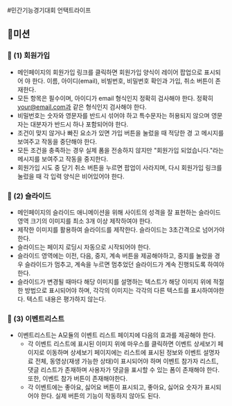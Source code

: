 #민간기능경기대회
언택트라이프

## 🚀미션
### 🎯 (1) 회원가입
- 메인페이지의 회원가입 링크를 클릭하면 회원가입 양식이 레이어 팝업으로 표시되어
야 한다. 이름, 아이디(email), 비빌번호, 비밀번호 확인과 가입, 취소 버튼이
존재한다.
- 모든 항목은 필수이며, 아이디가 email 형식인지 정확히 검사해야 한다. 정확히 your@email.com과 같은 형식인지 검사해야 한다.
- 비밀번호는 숫자와 영문자를 반드시 섞어야 하고 특수문자는 허용되지 않으며 영문
자는 대분자가 반드시 하나 포함되어야 한다.
- 조건이 맞지 않거나 빠진 요소가 있면 가입 버튼을 눌렀을 때 적당한 경
고 메시지를 보여주고 작동을 중단해야 한다.
- 모든 조건을 충족하는 경우 실제 폼을 전송하지 않지만 "회원가입 되었습니다."라는
메시지를 보여주고 작동을 중지한다.
- 회원가입 시도 중 닫기 취소 버튼을 누르면 팝업이 사라지며, 다시 회원가입 링크를
눌렀을 때 각 입력 양식은 비어있어야 한다.

### 🎯 (2) 슬라이드
- 메인페이지의 슬라이드 애니메이션을 위해 사이트의 성격을 잘 표현하는 슬라이드 영역 크기의 이미지를 최소 3개 이상 제작하여야 한다.
- 제작한 이미지를 활용하여 슬라이드를 제작한다. 슬라이드는 3초간격으로 넘어가야 한다.
- 슬라이드는 페이지 로딩시 자동으로 시작되어야 한다.
- 슬라이드 영역에는 이전, 다음, 중지, 계속 버튼을 제공해야하고, 중지를 눌렀을 경우 슬라이드가 멈추고, 계속을 누르면 멈추었던 슬라이드가 계속 진행되도록 하여야 한다.
- 슬라이드가 변경될 때마다 해당 이미지를 설명하는 텍스트가 해당 이미지 위에 적절한 방법으로 표시되어야 하며, 각각의 이미지는 각각의 다른 텍스트를 표시하여야한다. 텍스트 내용은 평가하지 않는다.

### 🎯 (3) 이벤트리스트
- 이벤트리스트는 A모듈의 이벤트 리스트 페이지에 다음의 효과를 제공해야 한다.
	- 각 이벤트 리스트에 표시된 이미지 위에 마우스를 클릭하면 이벤트 상세보기 페이지로 이동하며 상세보기 페이지에는 리스트에 표시된 정보와 이벤트 설명자료 전체, 동영상(재생 가능한 상태)이 표시되어야 하며 이벤트 참가자 리스트, 댓글 리스트가 존재하며 사용자가 댓글을 표시할 수 있는 폼이 존재해야 한다. 또한, 이벤트 참가 버튼이 존재해야한다.
	- 각 이벤트에는 좋아요, 싫어요 버튼이 표시되고, 좋아요, 싫어요 숫자가 표시되어야 한다. 실제 버튼의 기능이 작동하지 않아도 된다.